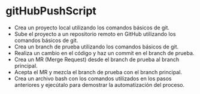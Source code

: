 # gitHubPushScript

* Crea un proyecto local utilizando los comandos básicos de git.
* Sube el proyecto a un repositorio remoto en GitHub utilizando los comandos básicos de git.
* Crea un branch de prueba utilizando los comandos básicos de git.
* Realiza un cambio en el código y haz un commit en el branch de prueba.
* Crea un MR (Merge Request) desde el branch de prueba al branch principal.
* Acepta el MR y mezcla el branch de prueba con el branch principal.
* Crea un archivo bash con los comandos utilizados en los pasos anteriores y ejecútalo para demostrar la automatización del proceso.
